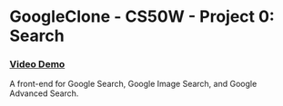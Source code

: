 # GoogleClone - CS50W - Project 0: Search
### [Video Demo](https://youtu.be/KyFQEhdieZo?si=dGbX9EakNkL50qZX)
A front-end for Google Search, Google Image Search, and Google Advanced Search.
